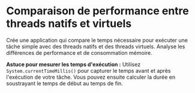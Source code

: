# Comparaison de performance entre threads natifs et virtuels

Crée une application qui compare le temps nécessaire pour exécuter une tâche simple
avec des threads natifs et des threads virtuels. Analyse les différences de performance et de consommation mémoire.

**Astuce pour mesurer les temps d'exécution :**
Utilisez `System.currentTimeMillis()` pour capturer le temps avant et après l'exécution de votre tâche. Vous pouvez ensuite calculer la durée en soustrayant le temps de début au temps de fin.
